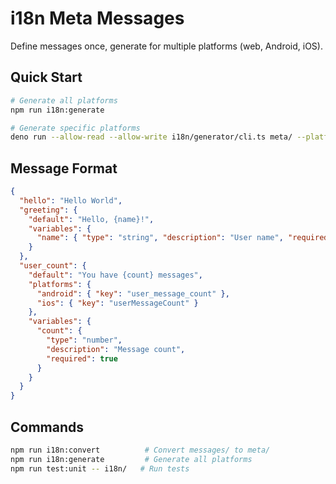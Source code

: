 # i18n Meta Messages

Define messages once, generate for multiple platforms (web, Android, iOS).

## Quick Start

```bash
# Generate all platforms
npm run i18n:generate

# Generate specific platforms
deno run --allow-read --allow-write i18n/generator/cli.ts meta/ --platforms web,android,ios
```

## Message Format

```json
{
  "hello": "Hello World",
  "greeting": {
    "default": "Hello, {name}!",
    "variables": {
      "name": { "type": "string", "description": "User name", "required": true }
    }
  },
  "user_count": {
    "default": "You have {count} messages",
    "platforms": {
      "android": { "key": "user_message_count" },
      "ios": { "key": "userMessageCount" }
    },
    "variables": {
      "count": {
        "type": "number",
        "description": "Message count",
        "required": true
      }
    }
  }
}
```

## Commands

```bash
npm run i18n:convert          # Convert messages/ to meta/
npm run i18n:generate         # Generate all platforms
npm run test:unit -- i18n/   # Run tests
```
